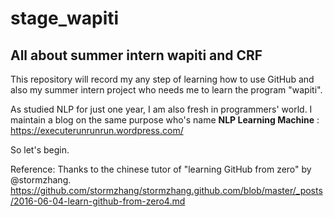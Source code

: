 # stage_wapiti

## All about summer intern wapiti and CRF

This repository will record my any step of learning how to use GitHub and also my summer intern project who needs me to learn the program "wapiti".

As studied NLP for just one year, I am also fresh in programmers' world. I maintain a blog on the same purpose who's name **NLP Learning Machine** : https://executerunrunrun.wordpress.com/

So let's begin.

Reference: Thanks to the chinese tutor of "learning GitHub from zero" by @stormzhang. https://github.com/stormzhang/stormzhang.github.com/blob/master/_posts/2016-06-04-learn-github-from-zero4.md

